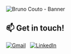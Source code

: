 ![Bruno Couto - Banner](https://github.com/user-attachments/assets/9ba64487-908c-461d-b05b-abf0926f4e23)

## 📫 Get in touch!

<div>

[![Gmail](https://skillicons.dev/icons?i=gmail)](mailto:bruno.t.couto@icloud.com?subject=Hello%20Bruno!) &nbsp; 
[![LinkedIn](https://skillicons.dev/icons?i=linkedin)](https://www.linkedin.com/in/brunotc/) &nbsp; 
